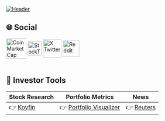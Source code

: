 [![Header](https://s3.coinmarketcap.com/static-gravity/image/7c2ad8389e2c4ae587a079b90bcf8a49.jpg "Header")](https://x.com/DyehuthyTV)

## 🌐 Social  
<a align="center">
<a href="https://coinmarketcap.com/community/profile/Dyehuthy/"><img align="center" src="https://s3-eu-west-1.amazonaws.com/tpd/logos/5900cd240000ff0005a144b5/0x0.png" alt="CoinMarketCap Profile" width="55px"/></a> 
<a href="https://stocktwits.com/Dyehuthy"><img align="center" src="https://pbs.twimg.com/profile_images/1846921938544869376/Sh68jVI9_400x400.png" alt="StockTwits Profile" width="38px"/></a>
<a href="https://x.com/DyehuthyTV"><img align="center" src="https://img.freepik.com/vector-gratis/nuevo-diseno-icono-x-logotipo-twitter-2023_1017-45418.jpg" alt="X Twitter" width="50px"/></a> 
<a href="https://www.reddit.com/user/DyehuthyTV/"><img align="center" src="https://www.iconpacks.net/icons/2/free-reddit-logo-icon-2436-thumb.png" alt="Reddit" width="45px"/></a>   
</a>
<br><br>

## 🔧 Investor Tools 
Stock Research | Portfolio Metrics | News                
-------------- | ----------------- | -------------------- 
👉 [Koyfin](https://www.koyfin.com/get-discount-from-a-friend/?ref_id=0OfxPRjOPTjFAQ7YVva1i) | 👉 [Portfolio Visualizer](https://www.portfoliovisualizer.com/) | 👉 [Reuters](https://www.reuters.com/markets/) |
